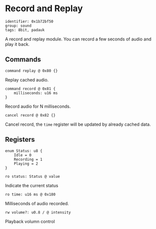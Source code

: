 # Record and Replay

    identifier: 0x1b72bf50
    group: sound
    tags: 8bit, padauk
    
A record and replay module. You can record a few seconds of audio and play it back.

## Commands

    command replay @ 0x80 {}
    
Replay cached audio.
    
    command record @ 0x81 {
        milliseconds: u16 ms
    }
    
Record audio for N milliseconds.

    cancel record @ 0x82 {}
    
Cancel record, the `time` register will be updated by already cached data.

## Registers

    enum Status: u8 {
        Idle = 0
        Recording = 1
        Playing = 2
    }

    ro status: Status @ value

Indicate the current status 

    ro time: u16 ms @ 0x180
    
Milliseconds of audio recorded.

    rw volume?: u0.8 / @ intensity

Playback volumn control 

